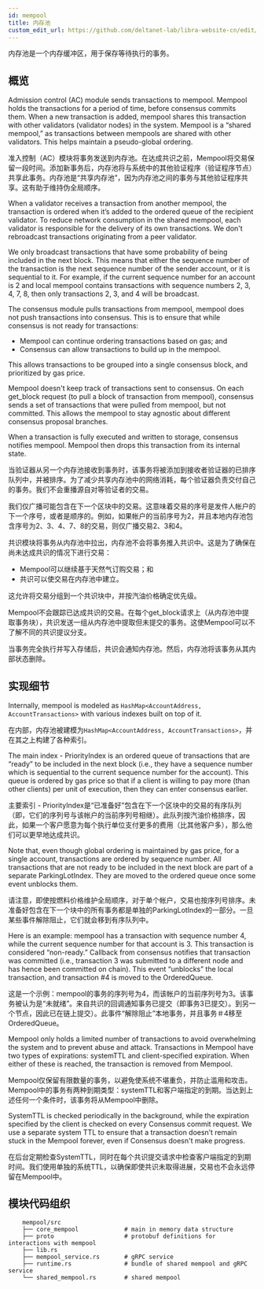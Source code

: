 ```yaml
---
id: mempool
title: 内存池
custom_edit_url: https://github.com/deltanet-lab/libra-website-cn/edit/master/docs/crates/mempool.md
---
```


内存池是一个内存缓冲区，用于保存等待执行的事务。

## 概览

Admission control (AC) module sends transactions to mempool. Mempool holds the transactions for a period of time, before consensus commits them. When a new transaction is added, mempool shares this transaction with other validators (validator nodes) in the system. Mempool is a “shared mempool,” as transactions between mempools are shared with other validators. This helps maintain a pseudo-global ordering.

准入控制（AC）模块将事务发送到内存池。在达成共识之前，Mempool将交易保留一段时间。添加新事务后，内存池将与系统中的其他验证程序（验证程序节点）共享此事务。内存池是“共享内存池”，因为内存池之间的事务与其他验证程序共享。这有助于维持伪全局顺序。

When a validator receives a transaction from another mempool, the transaction is ordered when it’s added to the ordered queue of the recipient validator. To reduce network consumption in the shared mempool, each validator is responsible for the delivery of its own transactions. We don't rebroadcast transactions originating from a peer validator.

We only broadcast transactions that have some probability of being included in the next block. This means that either the sequence number of the transaction is the next sequence number of the sender account, or it is sequential to it. For example, if the current sequence number for an account is 2 and local mempool contains transactions with sequence numbers 2, 3, 4, 7, 8, then only transactions 2, 3, and 4 will be broadcast.

The consensus module pulls transactions from mempool, mempool does not push transactions into consensus. This is to ensure that while consensus is not ready for transactions:

* Mempool can continue ordering transactions based on gas; and
* Consensus can allow transactions to build up in the mempool.

This allows transactions to be grouped into a single consensus block, and prioritized by gas price.

Mempool doesn't keep track of transactions sent to consensus. On each get_block request (to pull a block of transaction from mempool), consensus sends a set of transactions that were pulled from mempool, but not committed. This allows the mempool to stay agnostic about different consensus proposal branches.

When a transaction is fully executed and written to storage, consensus notifies mempool. Mempool then drops this transaction from its internal state.



当验证器从另一个内存池接收到事务时，该事务将被添加到接收者验证器的已排序队列中，并被排序。为了减少共享内存池中的网络消耗，每个验证器负责交付自己的事务。我们不会重播源自对等验证者的交易。

我们仅广播可能包含在下一个区块中的交易。这意味着交易的序号是发件人帐户的下一个序号，或者是顺序的。例如，如果帐户的当前序号为2，并且本地内存池包含序号为2、3、4、7、8的交易，则仅广播交易2、3和4。

共识模块将事务从内存池中拉出，内存池不会将事务推入共识中。这是为了确保在尚未达成共识的情况下进行交易：

* Mempool可以继续基于天然气订购交易；和
* 共识可以使交易在内存池中建立。

这允许将交易分组到一个共识块中，并按汽油价格确定优先级。

Mempool不会跟踪已达成共识的交易。在每个get_block请求上（从内存池中提取事务块），共识发送一组从内存池中提取但未提交的事务。这使Mempool可以不了解不同的共识提议分支。

当事务完全执行并写入存储后，共识会通知内存池。然后，内存池将该事务从其内部状态删除。

## 实现细节

Internally, mempool is modeled as `HashMap<AccountAddress, AccountTransactions>` with various indexes built on top of it.

在内部，内存池被建模为`HashMap<AccountAddress, AccountTransactions>`，并在其之上构建了各种索引。

The main index - PriorityIndex is an ordered queue of transactions that are “ready” to be included in the next block (i.e., they have a sequence number which is sequential to the current sequence number for the account). This queue is ordered by gas price so that if a client is willing to pay more (than other clients) per unit of execution, then they can enter consensus earlier.

主要索引 - PriorityIndex是“已准备好”包含在下一个区块中的交易的有序队列（即，它们的序列号与该帐户的当前序列号相继）。此队列按汽油价格排序，因此，如果一个客户愿意为每个执行单位支付更多的费用（比其他客户多），那么他们可以更早地达成共识。

Note that, even though global ordering is maintained by gas price, for a single account, transactions are ordered by sequence number. All transactions that are not ready to be included in the next block are part of a separate ParkingLotIndex. They are moved to the ordered queue once some event unblocks them.

请注意，即使按燃料价格维护全局顺序，对于单个帐户，交易也按序列号排序。未准备好包含在下一个块中的所有事务都是单独的ParkingLotIndex的一部分。一旦某些事件解除阻止，它们就会移到有序队列中。

Here is an example: mempool has a transaction with sequence number 4, while the current sequence number for that account is 3. This transaction is considered “non-ready.” Callback from consensus notifies that transaction was committed (i.e., transaction 3 was submitted to a different node and has hence been committed on chain). This event “unblocks” the local transaction, and transaction #4 is moved to the OrderedQueue.

这是一个示例：mempool的事务的序列号为4，而该帐户的当前序列号为3。该事务被认为是“未就绪”。来自共识的回调通知事务已提交（即事务3已提交）。到另一个节点，因此已在链上提交）。此事件“解除阻止”本地事务，并且事务＃4移至OrderedQueue。

Mempool only holds a limited number of transactions to avoid overwhelming the system and to prevent abuse and attack. Transactions in Mempool have two types of expirations: systemTTL and client-specified expiration. When either of these is reached, the transaction is removed from Mempool.

Mempool仅保留有限数量的事务，以避免使系统不堪重负，并防止滥用和攻击。 Mempool中的事务有两种到期类型：systemTTL和客户端指定的到期。当达到上述任何一个条件时，该事务将从Mempool中删除。

SystemTTL is checked periodically in the background, while the expiration specified by the client is checked on every Consensus commit request. We use a separate system TTL to ensure that a transaction doesn’t remain stuck in the Mempool forever, even if Consensus doesn't make progress.

在后台定期检查SystemTTL，同时在每个共识提交请求中检查客户端指定的到期时间。我们使用单独的系统TTL，以确保即使共识未取得进展，交易也不会永远停留在Mempool中。

## 模块代码组织
```
    mempool/src
    ├── core_mempool             # main in memory data structure
    ├── proto                    # protobuf definitions for interactions with mempool
    ├── lib.rs
    ├── mempool_service.rs       # gRPC service
    ├── runtime.rs               # bundle of shared mempool and gRPC service
    └── shared_mempool.rs        # shared mempool
```

